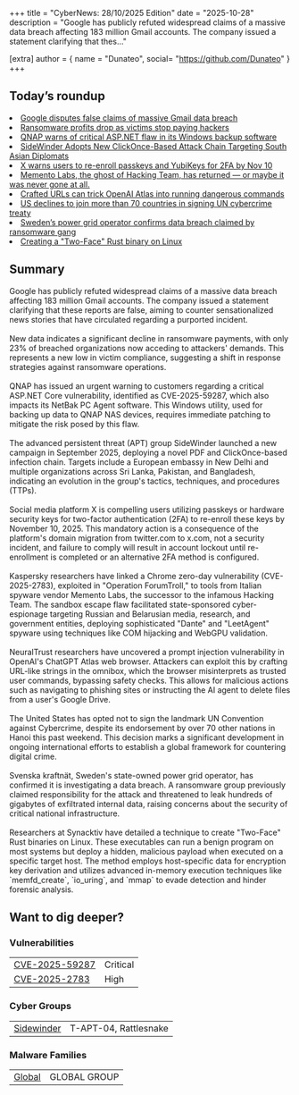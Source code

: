 +++
  title = "CyberNews: 28/10/2025 Edition"
  date = "2025-10-28"
  description = "Google has publicly refuted widespread claims of a massive data breach affecting 183 million Gmail accounts. The company issued a statement clarifying that thes..."

  [extra]
  author = { name = "Dunateo", social= "https://github.com/Dunateo" }
  +++
<html><body>
<h2>Today’s roundup</h2>
<li><a href='https://www.bleepingcomputer.com/news/security/google-disputes-false-claims-of-massive-gmail-data-breach/'>Google disputes false claims of massive Gmail data breach</a></li>
<li><a href='https://www.bleepingcomputer.com/news/security/ransomware-profits-drop-as-victims-stop-paying-hackers/'>Ransomware profits drop as victims stop paying hackers</a></li>
<li><a href='https://www.bleepingcomputer.com/news/security/qnap-warns-its-windows-backup-software-is-also-affected-by-critical-aspnet-flaw/'>QNAP warns of critical ASP.NET flaw in its Windows backup software</a></li>
<li><a href='https://thehackernews.com/2025/10/sidewinder-adopts-new-clickonce-based.html'>SideWinder Adopts New ClickOnce-Based Attack Chain Targeting South Asian Diplomats</a></li>
<li><a href='https://securityaffairs.com/183928/security/x-warns-users-to-re-enroll-passkeys-and-yubikeys-for-2fa-by-nov-10.html'>X warns users to re-enroll passkeys and YubiKeys for 2FA by Nov 10</a></li>
<li><a href='https://securityaffairs.com/183913/apt/memento-labs-the-ghost-of-hacking-team-has-returned-or-maybe-it-was-never-gone-at-all.html'>Memento Labs, the ghost of Hacking Team, has returned — or maybe it was never gone at all.</a></li>
<li><a href='https://securityaffairs.com/183900/hacking/crafted-urls-can-trick-openai-atlas-into-running-dangerous-commands.html'>Crafted URLs can trick OpenAI Atlas into running dangerous commands</a></li>
<li><a href='https://therecord.media/us-declines-signing-cybercrime-treaty'>US declines to join more than 70 countries in signing UN cybercrime treaty</a></li>
<li><a href='https://therecord.media/sweden-power-grid-operator-data'>Sweden’s power grid operator confirms data breach claimed by ransomware gang</a></li>
<li><a href='https://www.synacktiv.com/en/publications/creating-a-two-face-rust-binary-on-linux'>Creating a "Two-Face" Rust binary on Linux</a></li>
<h2>Summary</h2>
<p>Google has publicly refuted widespread claims of a massive data breach affecting 183 million Gmail accounts. The company issued a statement clarifying that these reports are false, aiming to counter sensationalized news stories that have circulated regarding a purported incident.<br><br>New data indicates a significant decline in ransomware payments, with only 23% of breached organizations now acceding to attackers' demands. This represents a new low in victim compliance, suggesting a shift in response strategies against ransomware operations.<br><br>QNAP has issued an urgent warning to customers regarding a critical ASP.NET Core vulnerability, identified as CVE-2025-59287, which also impacts its NetBak PC Agent software. This Windows utility, used for backing up data to QNAP NAS devices, requires immediate patching to mitigate the risk posed by this flaw.<br><br>The advanced persistent threat (APT) group SideWinder launched a new campaign in September 2025, deploying a novel PDF and ClickOnce-based infection chain. Targets include a European embassy in New Delhi and multiple organizations across Sri Lanka, Pakistan, and Bangladesh, indicating an evolution in the group's tactics, techniques, and procedures (TTPs).<br><br>Social media platform X is compelling users utilizing passkeys or hardware security keys for two-factor authentication (2FA) to re-enroll these keys by November 10, 2025. This mandatory action is a consequence of the platform's domain migration from twitter.com to x.com, not a security incident, and failure to comply will result in account lockout until re-enrollment is completed or an alternative 2FA method is configured.<br><br>Kaspersky researchers have linked a Chrome zero-day vulnerability (CVE-2025-2783), exploited in "Operation ForumTroll," to tools from Italian spyware vendor Memento Labs, the successor to the infamous Hacking Team. The sandbox escape flaw facilitated state-sponsored cyber-espionage targeting Russian and Belarusian media, research, and government entities, deploying sophisticated "Dante" and "LeetAgent" spyware using techniques like COM hijacking and WebGPU validation.<br><br>NeuralTrust researchers have uncovered a prompt injection vulnerability in OpenAI's ChatGPT Atlas web browser. Attackers can exploit this by crafting URL-like strings in the omnibox, which the browser misinterprets as trusted user commands, bypassing safety checks. This allows for malicious actions such as navigating to phishing sites or instructing the AI agent to delete files from a user's Google Drive.<br><br>The United States has opted not to sign the landmark UN Convention against Cybercrime, despite its endorsement by over 70 other nations in Hanoi this past weekend. This decision marks a significant development in ongoing international efforts to establish a global framework for countering digital crime.<br><br>Svenska kraftnät, Sweden's state-owned power grid operator, has confirmed it is investigating a data breach. A ransomware group previously claimed responsibility for the attack and threatened to leak hundreds of gigabytes of exfiltrated internal data, raising concerns about the security of critical national infrastructure.<br><br>Researchers at Synacktiv have detailed a technique to create "Two-Face" Rust binaries on Linux. These executables can run a benign program on most systems but deploy a hidden, malicious payload when executed on a specific target host. The method employs host-specific data for encryption key derivation and utilizes advanced in-memory execution techniques like `memfd_create`, `io_uring`, and `mmap` to evade detection and hinder forensic analysis.</p>
<h2>Want to dig deeper?</h2>
<h3>Vulnerabilities</h3>
<table><tbody><tr> <td><a href='https://vulnerability.circl.lu/vuln/CVE-2025-59287'>CVE-2025-59287</a></td>  <td data-severity='Critical'>Critical</td> </tr>
<tr> <td><a href='https://vulnerability.circl.lu/vuln/CVE-2025-2783'>CVE-2025-2783</a></td>  <td data-severity='High'>High</td> </tr>
</tbody></table><h3>Cyber Groups</h3>
<table><tbody><tr> <td><a href='https://attack.mitre.org/groups/G0121'>Sidewinder</a></td>  <td>T-APT-04, Rattlesnake</td> </tr>
</tbody></table><h3>Malware Families</h3>
<table><tbody><tr> <td><a href='https://malpedia.caad.fkie.fraunhofer.de/details/win.global'>Global</a></td>  <td>GLOBAL GROUP</td> </tr>
</tbody></table></body></html>